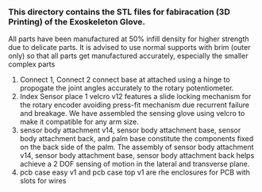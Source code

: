### This directory contains the STL files for fabiracation (3D Printing) of the Exoskeleton Glove.
All parts have been manufactured at 50% infill density for higher strength due to delicate parts. It is advised to use normal supports with brim (outer only) so that all parts get manufactured accurately, especially the smaller complex parts

1. Connect 1, Connect 2 connect base at attached using a hinge to propogate the joint angles accurately to the rotary potentiometer.
2. Index Sensor place 1 velcro v12 features a slide locking mechanism for the rotary encoder avoiding press-fit mechanism due recurrent failure and breakage. We have assembled the sensing glove using velcro to make it compatible for any arm size.
3. sensor body attachment v14, sensor body attachment base, sensor body attachment back, and palm base constitute the components fixed on the back side of the palm. The assembly of sensor body attachment v14, sensor body attachment base, sensor body attachment back helps achieve a 2 DOF sensing of motion in the lateral and transverse plane.
4. pcb case easy v1 and pcb case top v1 are rhe enclosures for PCB with slots for wires
